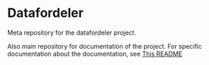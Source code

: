Datafordeler
============

Meta repository for the datafordeler project.

Also main repository for documentation of the project.
For specific documentation about the documentation, see [This README](docs/README.md)
